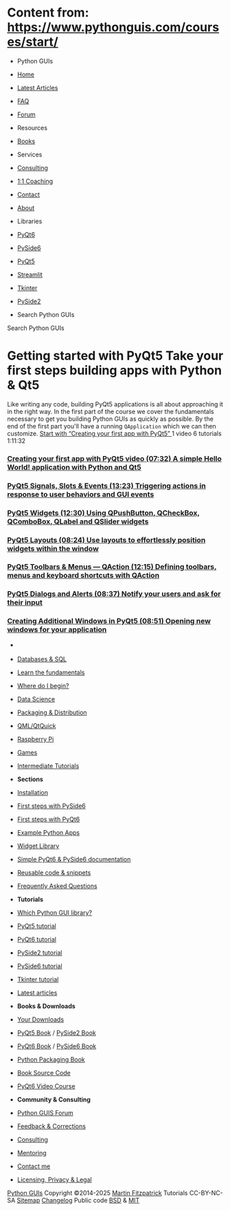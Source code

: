 # Content from: https://www.pythonguis.com/courses/start/

[](https://www.pythonguis.com/courses/start/#menu)
  * Python GUIs
  * [Home](https://www.pythonguis.com/)
  * [Latest Articles](https://www.pythonguis.com/latest/)
  * [FAQ](https://www.pythonguis.com/faq/)
  * [Forum ](https://forum.pythonguis.com/)
  * Resources
  * [Books](https://www.pythonguis.com/books/)
  * Services
  * [Consulting](https://www.pythonguis.com/hire/)
  * [1:1 Coaching](https://www.pythonguis.com/live/)
  * [Contact](https://www.pythonguis.com/contact/)
  * [About](https://www.pythonguis.com/about/)
  * Libraries
  * [PyQt6](https://www.pythonguis.com/pyqt6/)
  * [PySide6](https://www.pythonguis.com/pyside6/)
  * [PyQt5](https://www.pythonguis.com/pyqt5/)
  * [Streamlit](https://www.pythonguis.com/streamlit/)
  * [Tkinter](https://www.pythonguis.com/tkinter/)
  * [PySide2](https://www.pythonguis.com/pyside2/)


  * Search Python GUIs


[](https://www.pythonguis.com "Python GUIs")
Search Python GUIs
# Getting started with PyQt5 Take your first steps building apps with Python & Qt5
Like writing any code, building PyQt5 applications is all about approaching it in the right way. In the first part of the course we cover the fundamentals necessary to get you building Python GUIs as quickly as possible. By the end of the first part you'll have a running `QApplication` which we can then customize.
[ Start with “Creating your first app with PyQt5” ](https://www.pythonguis.com/tutorials/creating-your-first-pyqt-window/ "Go to first part")
1 video 6 tutorials 1:11:32
### [Creating your first app with PyQt5  video (07:32) A simple Hello World! application with Python and Qt5](https://www.pythonguis.com/tutorials/creating-your-first-pyqt-window/)
[](https://www.pythonguis.com/tutorials/creating-your-first-pyqt-window/ "Start this tutorial")
### [PyQt5 Signals, Slots & Events (13:23) Triggering actions in response to user behaviors and GUI events](https://www.pythonguis.com/tutorials/pyqt-signals-slots-events/)
[](https://www.pythonguis.com/tutorials/pyqt-signals-slots-events/ "Start this tutorial")
### [PyQt5 Widgets (12:30) Using QPushButton, QCheckBox, QComboBox, QLabel and QSlider widgets](https://www.pythonguis.com/tutorials/pyqt-basic-widgets/)
[](https://www.pythonguis.com/tutorials/pyqt-basic-widgets/ "Start this tutorial")
### [PyQt5 Layouts (08:24) Use layouts to effortlessly position widgets within the window](https://www.pythonguis.com/tutorials/pyqt-layouts/)
[](https://www.pythonguis.com/tutorials/pyqt-layouts/ "Start this tutorial")
### [PyQt5 Toolbars & Menus — QAction (12:15) Defining toolbars, menus and keyboard shortcuts with QAction](https://www.pythonguis.com/tutorials/pyqt-actions-toolbars-menus/)
[](https://www.pythonguis.com/tutorials/pyqt-actions-toolbars-menus/ "Start this tutorial")
### [PyQt5 Dialogs and Alerts (08:37) Notify your users and ask for their input](https://www.pythonguis.com/tutorials/pyqt-dialogs/)
[](https://www.pythonguis.com/tutorials/pyqt-dialogs/ "Start this tutorial")
### [Creating Additional Windows in PyQt5 (08:51) Opening new windows for your application](https://www.pythonguis.com/tutorials/creating-multiple-windows/)
[](https://www.pythonguis.com/tutorials/creating-multiple-windows/ "Start this tutorial")
  * [](https://www.pythonguis.com/ "Python GUIs")
  * [Databases & SQL](https://www.pythonguis.com/topics/databases/)
  * [Learn the fundamentals](https://www.pythonguis.com/topics/foundation/)
  * [Where do I begin?](https://www.pythonguis.com/topics/getting-started/)
  * [Data Science](https://www.pythonguis.com/topics/data-science/)
  * [Packaging & Distribution](https://www.pythonguis.com/topics/packaging/)
  * [QML/QtQuick](https://www.pythonguis.com/topics/qml/)
  * [Raspberry Pi](https://www.pythonguis.com/topics/raspberry-pi/)
  * [Games](https://www.pythonguis.com/topics/games/)
  * [Intermediate Tutorials](https://www.pythonguis.com/topics/intermediate/)


  * **Sections**
  * [Installation](https://www.pythonguis.com/installation/)
  * [First steps with PySide6](https://www.pythonguis.com/tutorials/pyside6-creating-your-first-window/)
  * [First steps with PyQt6](https://www.pythonguis.com/tutorials/pyqt6-creating-your-first-window/)
  * [Example Python Apps](https://www.pythonguis.com/examples/)
  * [Widget Library](https://www.pythonguis.com/widgets/)
  * [Simple PyQt6 & PySide6 documentation](https://www.pythonguis.com/docs/)
  * [Reusable code & snippets](https://www.pythonguis.com/code/)
  * [Frequently Asked Questions](https://www.pythonguis.com/faq/)


  * **Tutorials**
  * [Which Python GUI library?](https://www.pythonguis.com/faq/which-python-gui-library/)
  * [PyQt5 tutorial](https://www.pythonguis.com/pyqt5-tutorial/)
  * [PyQt6 tutorial](https://www.pythonguis.com/pyqt6-tutorial/)
  * [PySide2 tutorial](https://www.pythonguis.com/pyside2-tutorial/)
  * [PySide6 tutorial](https://www.pythonguis.com/pyside6-tutorial/)
  * [Tkinter tutorial](https://www.pythonguis.com/tkinter-tutorial/)
  * [Latest articles](https://www.pythonguis.com/blog/)


  * **Books & Downloads**
  * [ Your Downloads](https://www.martinfitzpatrick.com/library/)
  * [PyQt5 Book](https://www.pythonguis.com/pyqt5-book/) / [PySide2 Book](https://www.pythonguis.com/pyside2-book/)
  * [PyQt6 Book](https://www.pythonguis.com/pyqt6-book/) / [PySide6 Book](https://www.pythonguis.com/pyside6-book/)
  * [Python Packaging Book](https://www.pythonguis.com/packaging-book/)
  * [ Book Source Code](https://www.pythonguis.com/books/downloads/)
  * [ PyQt6 Video Course](https://www.martinfitzpatrick.com/pyqt6-crash-course/)


  * **Community & Consulting**
  * [ Python GUIS Forum ](https://forum.pythonguis.com/)
  * [ Feedback & Corrections](https://tally.so/r/wbvxNE)
  * [Consulting](https://www.pythonguis.com/hire/)
  * [Mentoring](https://www.pythonguis.com/live/)
  * [Contact me](https://www.martinfitzpatrick.com/contact)
  * [Licensing, Privacy & Legal](https://www.martinfitzpatrick.com/legal)


[](https://twitter.com/pythonguis) [](https://github.com/pythonguis) [](https://www.facebook.com/pythonguis) [](https://www.youtube.com/channel/UCMW4KwSlygaDef0tgqPjbRQ) [](https://www.linkedin.com/company/pythonguis/)
[Python GUIs](https://www.pythonguis.com/) Copyright ©2014-2025 [ Martin Fitzpatrick](https://www.martinfitzpatrick.com)
Tutorials CC-BY-NC-SA [Sitemap](https://www.pythonguis.com/sitemap/) [Changelog](https://www.pythonguis.com/changelog/) Public code [BSD](https://opensource.org/licenses/BSD-2-Clause) & [MIT](https://opensource.org/licenses/MIT)
